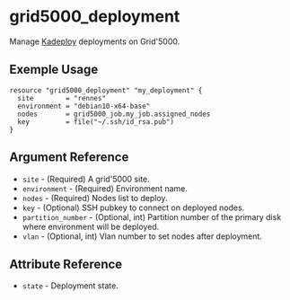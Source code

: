 # grid5000_deployment

Manage [Kadeploy](http://kadeploy3.gforge.inria.fr) deployments on Grid'5000.

## Exemple Usage

```hcl
resource "grid5000_deployment" "my_deployment" {
  site        = "rennes"
  environment = "debian10-x64-base"
  nodes       = grid5000_job.my_job.assigned_nodes
  key         = file("~/.ssh/id_rsa.pub")
}
```

## Argument Reference

* `site` - (Required) A grid'5000 site.
* `environment` - (Required) Environment name.
* `nodes` - (Required) Nodes list to deploy.
* `key` - (Optional) SSH pubkey to connect on deployed nodes.
* `partition_number` - (Optional, int) Partition number of the primary disk where environment will be deployed.
* `vlan` - (Optional, int) Vlan number to set nodes after deployment.

## Attribute Reference

* `state` - Deployment state.